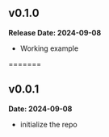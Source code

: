 ## v0.1.0

**Release Date: 2024-09-08**

- Working example

=======

## v0.0.1

**Date: 2024-09-08**

- initialize the repo

